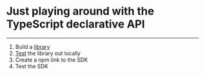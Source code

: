 
# Just playing around with the TypeScript declarative API
<hr>

1. Build a [library](./lib/)
2. [Test](./test/) the library out locally
3. Create a npm link to the SDK
4. Test the SDK